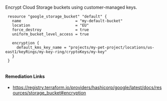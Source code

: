 
Encrypt Cloud Storage buckets using customer-managed keys.

```hcl
 resource "google_storage_bucket" "default" {
   name                        = "my-default-bucket"
   location                    = "EU"
   force_destroy               = true
   uniform_bucket_level_access = true

   encryption {
     default_kms_key_name = "projects/my-pet-project/locations/us-east1/keyRings/my-key-ring/cryptoKeys/my-key"
   }
 }
 
```

#### Remediation Links
 - https://registry.terraform.io/providers/hashicorp/google/latest/docs/resources/storage_bucket#encryption

